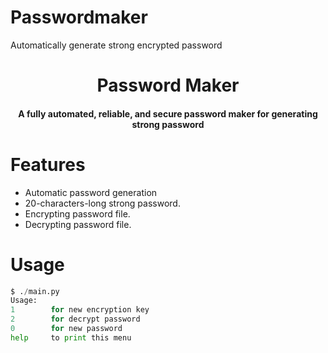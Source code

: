 # Passwordmaker
Automatically generate strong encrypted password
<h1 align="center">Password Maker</h1>
<h4 align="center">A fully automated, reliable, and secure password maker for generating strong password</h4>

# Features
- Automatic password generation
- 20-characters-long strong password.
- Encrypting password file.
- Decrypting password file.

# Usage

```python
$ ./main.py 
Usage:
1        for new encryption key
2        for decrypt password
0        for new password
help     to print this menu
```
